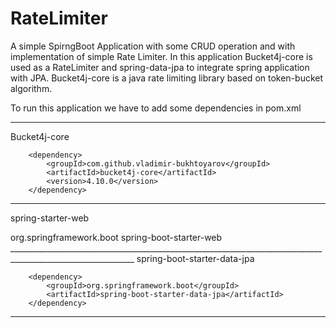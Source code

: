 # RateLimiter 
A simple SpirngBoot Application with some CRUD operation and with implementation of simple Rate Limiter.
In this application Bucket4j-core is used as a RateLimiter and spring-data-jpa to integrate spring application with JPA.
Bucket4j-core is a java rate limiting library based on token-bucket algorithm.  

To run this application we have to add some dependencies in pom.xml 
_____________________________________________________________________________________________________________________________________
Bucket4j-core

        <dependency>
			<groupId>com.github.vladimir-bukhtoyarov</groupId>
			<artifactId>bucket4j-core</artifactId>
			<version>4.10.0</version>
		</dependency>

_____________________________________________________________________________________________
spring-starter-web
 
 <dependency>
			<groupId>org.springframework.boot</groupId>
			<artifactId>spring-boot-starter-web</artifactId>
		</dependency>
_____________________________________________________________________________________________________________        
spring-boot-starter-data-jpa        
		
        <dependency>
			<groupId>org.springframework.boot</groupId>
			<artifactId>spring-boot-starter-data-jpa</artifactId>
		</dependency>
_____________________________________________________________________________________________________________

